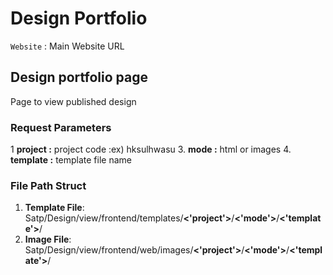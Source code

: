 # Design Portfolio

`Website` : Main Website URL  

## Design portfolio page

Page to view published design 

### Request Parameters
1  **project :** project code :ex) hksulhwasu
3. **mode :** html or images
4. **template :** template file name


### File Path Struct 
  1) **Template File**: Satp/Design/view/frontend/templates/**<'project'>**/**<'mode'>**/**<'template'>**/ 
  2) **Image File**: Satp/Design/view/frontend/web/images/**<'project'>**/**<'mode'>**/**<'template'>**/
